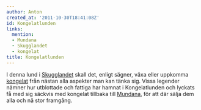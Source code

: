 ```yaml
---
author: Anton
created_at: '2011-10-30T18:41:08Z'
id: Kongelatlunden
links:
  mention:
  - Mundana
  - Skugglandet
  - kongelat
title: Kongelatlunden
---
```


I denna lund i [Skugglandet] skall det, enligt sägner, växa eller uppkomma [kongelat] från nästan
alla aspekter man kan tänka sig. Vissa legender nämner hur utblottade och fattiga har hamnat i
Kongelatlunden och lyckats få med sig säckvis med kongelat tillbaka till [Mundana], för att där
sälja dem alla och nå stor framgång.

  [Skugglandet]: Skugglandet
  [kongelat]: kongelat
  [Mundana]: Mundana
